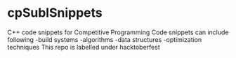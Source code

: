 # cpSublSnippets
C++ code snippets for Competitive Programming
Code snippets can include following
-build systems
-algorithms
-data structures
-optimization techniques
This repo is labelled under hacktoberfest
